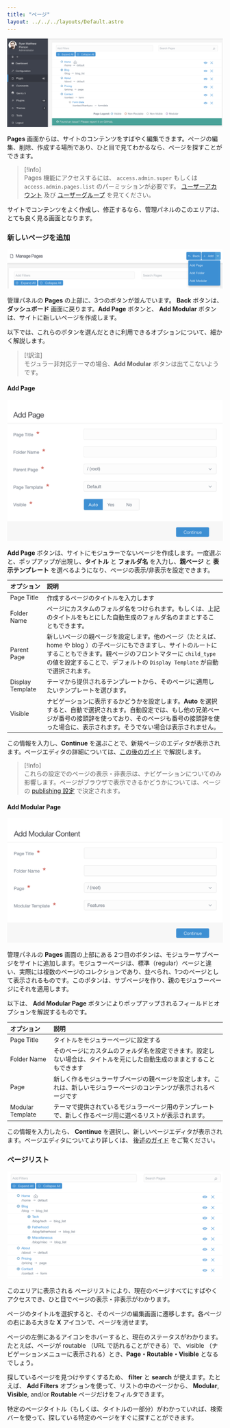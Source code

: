 ```yaml
---
title: "ページ"
layout: ../../../layouts/Default.astro
---
```


![Admin Pages](pages.png)

**Pages** 画面からは、サイトのコンテンツをすばやく編集できます。ページの編集、削除、作成する場所であり、ひと目で見てわかるなら、ページを探すことができます。

> [!Info]  
> Pages 機能にアクセスするには、 `access.admin.super` もしくは `access.admin.pages.list` のパーミッションが必要です。 [ユーザーアカウント](../03.accounts/01.users/) 及び [ユーザーグループ](../03.accounts/02.groups/) を見てください。

サイトでコンテンツをよく作成し、修正するなら、管理パネルのこのエリアは、とても良く見る画面となります。

<h3 id="adding-new-pages">新しいページを追加</h3>

![Admin Pages](add.png)

管理パネルの **Pages** の上部に、3つのボタンが並んでいます。 **Back** ボタンは、**ダッシュボード** 画面に戻ります。**Add Page** ボタンと、 **Add Modular** ボタンは、サイトに新しいページを作成します。

以下では、これらのボタンを選んだときに利用できるオプションについて、細かく解説します。

> [!訳注]  
> モジュラー非対応テーマの場合、**Add Modular** ボタンは出てこないようです。

#### Add Page

![Admin Pages](add2.png)

**Add Page** ボタンは、サイトにモジュラーでないページを作成します。一度選ぶと、ポップアップが出現し、**タイトル** と **フォルダ名** を入力し、**親ページ** と **表示テンプレート** を選べるようになり、ページの表示/非表示を設定できます。

| オプション | 説明 |
| :-----  | :-----  |
| Page Title       | 作成するページのタイトルを入力します |
| Folder Name      | ページにカスタムのフォルダ名をつけられます。もしくは、上記のタイトルをもとにした自動生成のフォルダ名のままとすることもできます。 |
| Parent Page      | 新しいページの親ページを設定します。他のページ（たとえば、home や blog ）の子ページにもできますし、サイトのルートにすることもできます。親ページのフロントマターに `child_type` の値を設定することで、デフォルトの `Display Template` が自動で選択されます。 |
| Display Template | テーマから提供されるテンプレートから、そのページに適用したいテンプレートを選びます。 |
| Visible          | ナビゲーションに表示するかどうかを設定します。**Auto** を選択すると、自動で選択されます。自動設定では、もし他の兄弟ページが番号の接頭辞を使っており、そのページも番号の接頭辞を使った場合に、表示されます。そうでない場合は表示されません。 |

この情報を入力し、**Continue** を選ぶことで、新規ページのエディタが表示されます。ページエディタの詳細については、[この後のガイド](./01.editor/) で解説します。

> [!Info]  
> これらの設定でのページの表示・非表示は、ナビゲーションについてのみ影響します。ページがブラウザで表示できるかどうかについては、ページの [publishing 設定](../../02.content/02.headers/#published) で決定されます。

#### Add Modular Page

![Admin Pages](add3.png)

管理パネルの **Pages** 画面の上部にある 2つ目のボタンは、モジュラーサブページをサイトに追加します。モジュラーページは、標準（regular）ページと違い、実際には複数のページのコレクションであり、並べられ、1つのページとして表示されるものです。このボタンは、サブページを作り、親のモジュラーページにそれを適用します。

以下は、 **Add Modular Page** ボタンによりポップアップされるフィールドとオプションを解説するものです。

| オプション | 説明 |
| :-----    | :----- |
| Page Title       | タイトルをモジュラーページに設定する |
| Folder Name      | そのページにカスタムのフォルダ名を設定できます。設定しない場合は、タイトルを元にした自動生成のままとすることもできます |
| Page             | 新しく作るモジュラーサブページの親ページを設定します。これは、新しいモジュラーページのコンテンツが表示されるページです |
| Modular Template | テーマで提供されているモジュラーページ用のテンプレートで、新しく作るページ用に選べるリストが表示されます。|

この情報を入力したら、 **Continue** を選択し、新しいページエディタが表示されます。ページエディタについてより詳しくは、 [後述のガイド](./01.editor/) をご覧ください。

<h3 id="pages-list">ページリスト</h3>

![Admin Pages](pages2.png)

このエリアに表示される ページリストにより、現在のページすべてにすばやくアクセスでき、ひと目でページの表示・非表示がわかります。

ページのタイトルを選択すると、そのページの編集画面に遷移します。各ページの右にある大きな **X** アイコンで、ページを消せます。

ページの左側にあるアイコンをホバーすると、現在のステータスがわかります。たとえば、ページが routable （URL で訪れることができる）で、 visible （ナビゲーションメニューに表示される）とき、**Page・Routable・Visible** となるでしょう。

探しているページを見つけやすくするため、 **filter** と **search** が使えます。たとえば、 **Add Filters** オプションを使って、リストの中のページから、 **Modular**, **Visible**, and/or **Routable** ページだけをフィルタできます。

特定のページタイトル（もしくは、タイトルの一部分）がわかっていれば、検索バーを使って、探している特定のページをすぐに探すことができます。

